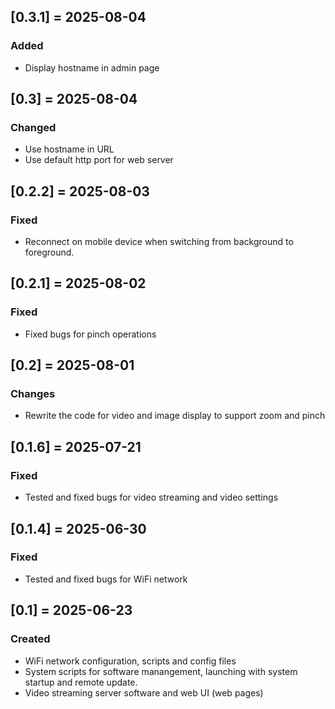## [0.3.1] = 2025-08-04
### Added 
- Display hostname in admin page 

## [0.3] = 2025-08-04
### Changed 
- Use hostname in URL 
- Use default http port for web server 

## [0.2.2] = 2025-08-03
### Fixed
- Reconnect on mobile device when switching from background to foreground.

## [0.2.1] = 2025-08-02
### Fixed
- Fixed bugs for pinch operations 

## [0.2] = 2025-08-01
### Changes
- Rewrite the code for video and image display to support zoom and pinch 

## [0.1.6] = 2025-07-21
### Fixed 
- Tested and fixed bugs for video streaming and video settings 

## [0.1.4] = 2025-06-30
### Fixed 
- Tested and fixed bugs for WiFi network  

## [0.1] = 2025-06-23
### Created 
- WiFi network configuration, scripts and config files 
- System scripts for software manangement, launching with system startup and remote update. 
- Video streaming server software and web UI (web pages) 
